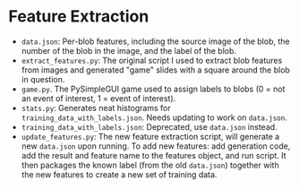 # Feature Extraction

- `data.json`: Per-blob features, including the source image of the blob, the number of the blob in the image, and the label of the blob.
- `extract_features.py`: The original script I used to extract blob features from images and generated "game" slides with a square around the blob in question.
- `game.py`. The PySimpleGUI game used to assign labels to blobs (0 = not an event of interest, 1 = event of interest).
- `stats.py`: Generates neat histograms for `training_data_with_labels.json`. Needs updating to work on `data.json`.
- `training_data_with_labels.json`: Deprecated, use `data.json` instead.
- `update_features.py`: The new feature extraction script, will generate a new `data.json` upon running. To add new features: add generation code, add the result and feature name to the features object, and run script. It then packages the known label (from the old `data.json`) together with the new features to create a new set of training data.


